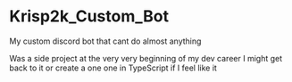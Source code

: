 # Krisp2k_Custom_Bot
My custom discord bot that cant do almost anything

Was a side project at the very very beginning of my dev career
I might get back to it or create a one one in TypeScript if I feel like it
